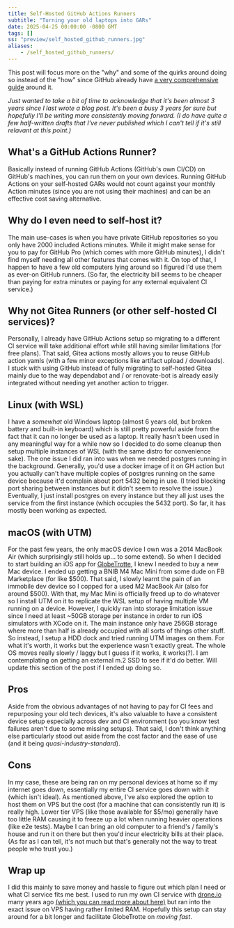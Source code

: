 ```yaml
---
title: Self-Hosted GitHub Actions Runners
subtitle: "Turning your old laptops into GARs"
date: 2025-04-25 00:00:00 -0800 GMT
tags: []
ss: "preview/self_hosted_github_runners.jpg"
aliases:
    - /self_hosted_github_runners/
---
```


This post will focus more on the "why" and some of the quirks around doing so instead of the "how" since GitHub already have [a very comprehensive guide](https://docs.github.com/en/actions/hosting-your-own-runners) around it.

_Just wanted to take a bit of time to acknowledge that it's been almost 3 years since I last wrote a blog post. It's been a busy 3 years for sure but hopefully I'll be writing more consistently moving forward. (I do have quite a few half-written drafts that I've never published which I can't tell if it's still relavant at this point.)_

## What's a GitHub Actions Runner?

Basically instead of running GitHub Actions (GitHub's own CI/CD) on GitHub's machines, you can run them on your own devices. Running GitHub Actions on your self-hosted GARs would not count against your monthly Action minutes (since you are not using their machines) and can be an effective cost saving alternative.

## Why do I even need to self-host it?

The main use-cases is when you have private GitHub repositories so you only have 2000 included Actions minutes. While it might make sense for you to pay for GitHub Pro (which comes with more GitHub minutes), I didn't find myself needing all other features that comes with it. On top of that, I happen to have a few old computers lying around so I figured I'd use them as ever-on GitHub runners. (So far, the electricity bill seems to be cheaper than paying for extra minutes or paying for any external equivalent CI service.)

## Why not Gitea Runners (or other self-hosted CI services)?

Personally, I already have GitHub Actions setup so migrating to a different CI service will take additional effort while still having similar limitations (for free plans). That said, Gitea actions mostly allows you to reuse GitHub action yamls (with a few minor exceptions like artifact upload / downloads). I stuck with using GitHub instead of fully migrating to self-hosted Gitea mainly due to the way dependabot and / or renovate-bot is already easily integrated without needing yet another action to trigger.

## Linux (with WSL)

I have a _somewhat_ old Windows laptop (almost 6 years old, but broken battery and built-in keyboard) which is still pretty powerful aside from the fact that it can no longer be used as a laptop. It really hasn't been used in any meaningful way for a while now so I decided to do some cleanup then setup multiple instances of WSL (with the same distro for convenience sake). The one issue I did ran into was when we needed postgres running in the background. Generally, you'd use a docker image of it on GH action but you actually can't have multiple copies of postgres running on the same device because it'd complain about port 5432 being in use. (I tried blocking port sharing between instances but it didn't seem to resolve the issue.) Eventually, I just install postgres on every instance but they all just uses the service from the first instance (which occupies the 5432 port). So far, it has mostly been working as expected.

## macOS (with UTM)

For the past few years, the only macOS device I own was a 2014 MacBook Air (which surprisingly still holds up... to some extend). So when I decided to start building an iOS app for [GlobeTrotte](https://globetrotte.com), I knew I needed to buy a new Mac device. I ended up getting a BNIB M4 Mac Mini from some dude on FB Marketplace (for like $500). That said, I slowly learnt the pain of an immobile dev device so I copped for a used M2 MacBook Air (also for around $500). With that, my Mac Mini is officially freed up to do whatever so I install UTM on it to replicate the WSL setup of having multiple VM running on a device. However, I quickly ran into storage limitation issue since I need at least ~50GB storage per instance in order to run iOS simulators with XCode on it. The main instance only have 256GB storage where more than half is already occupied with all sorts of things other stuff. So instead, I setup a HDD dock and tried running UTM images on them. For what it's worth, it works but the experience wasn't exactly great. The whole OS moves really slowly / laggy but I guess if it works, it works(?). I am contemplating on getting an external m.2 SSD to see if it'd do better. Will update this section of the post if I ended up doing so.

## Pros

Aside from the obvious advantages of not having to pay for CI fees and repurposing your old tech devices, it's also valuable to have a consistent device setup especially across dev and CI environment (so you know test failures aren't due to some missing setups). That said, I don't think anything else particularly stood out aside from the cost factor and the ease of use (and it being _quasi-industry-standard_).

## Cons

In my case, these are being ran on my personal devices at home so if my internet goes down, essentially my entire CI service goes down with it (which isn't ideal). As mentioned above, I've also explored the option to host them on VPS but the cost (for a machine that can consistently run it) is really high. Lower tier VPS (like those available for $5/mo) generally have too little RAM causing it to freeze up a lot when running heavier operations (like e2e tests). Maybe I can bring an old computer to a friend's / family's house and run it on there but then you'd incur electricity bills at their place. (As far as I can tell, it's not much but that's generally not the way to treat people who trust you.)

## Wrap up

I did this mainly to save money and hassle to figure out which plan I need or what CI service fits me best. I used to run my own CI service with [drone.io](https://drone.io) many years ago [(which you can read more about here)](https://binhong.me/blog/2018-08-20-hosting-your-own-git-server-with-gitea/#droneio) but ran into the exact issue on VPS having rather limited RAM. Hopefully this setup can stay around for a bit longer and facilitate GlobeTrotte on _moving fast_.

